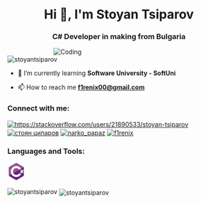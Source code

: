 <h1 align="center">Hi 👋, I'm Stoyan Tsiparov</h1>
<h3 align="center">C# Developer in making from Bulgaria</h3>
<img align="right" alt="Coding" width="400" src="[https://carlyberry.me/portrait-animated-gif](https://dribbble.com/shots/6139167-Avento-marketing/attachments/11278854?mode=media)">

<p align="left"> <img src="https://komarev.com/ghpvc/?username=stoyantsiparov&label=Profile%20views&color=0e75b6&style=flat" alt="stoyantsiparov" /> </p>

- 🌱 I’m currently learning **Software University - SoftUni**

- 📫 How to reach me **f1renix00@gmail.com**

<h3 align="left">Connect with me:</h3>
<p align="left">
<a href="https://stackoverflow.com/users/https://stackoverflow.com/users/21890533/stoyan-tsiparov" target="blank"><img align="center" src="https://raw.githubusercontent.com/rahuldkjain/github-profile-readme-generator/master/src/images/icons/Social/stack-overflow.svg" alt="https://stackoverflow.com/users/21890533/stoyan-tsiparov" height="30" width="40" /></a>
<a href="https://fb.com/стоян ципаров" target="blank"><img align="center" src="https://raw.githubusercontent.com/rahuldkjain/github-profile-readme-generator/master/src/images/icons/Social/facebook.svg" alt="стоян ципаров" height="30" width="40" /></a>
<a href="https://instagram.com/narko_papaz" target="blank"><img align="center" src="https://raw.githubusercontent.com/rahuldkjain/github-profile-readme-generator/master/src/images/icons/Social/instagram.svg" alt="narko_papaz" height="30" width="40" /></a>
<a href="https://www.youtube.com/c/f1renix" target="blank"><img align="center" src="https://raw.githubusercontent.com/rahuldkjain/github-profile-readme-generator/master/src/images/icons/Social/youtube.svg" alt="f1renix" height="30" width="40" /></a>
</p>

<h3 align="left">Languages and Tools:</h3>
<p align="left"> <a href="https://www.w3schools.com/cs/" target="_blank" rel="noreferrer"> <img src="https://raw.githubusercontent.com/devicons/devicon/master/icons/csharp/csharp-original.svg" alt="csharp" width="40" height="40"/> </a> </p>

<p><img align="left" src="https://github-readme-stats.vercel.app/api/top-langs?username=stoyantsiparov&show_icons=true&locale=en&layout=compact" alt="stoyantsiparov" /></p>

<p>&nbsp;<img align="center" src="https://github-readme-stats.vercel.app/api?username=stoyantsiparov&show_icons=true&locale=en" alt="stoyantsiparov" /></p>

